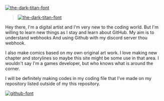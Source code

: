 <a href="https://fontmeme.com/fonts/the-dark-titan-font/"><img src="https://fontmeme.com/permalink/210622/e7a49dc9f6813941b3034beb231ae757.png" alt="the-dark-titan-font" border="0"></a>
>
> <a href="https://fontmeme.com/fonts/the-dark-titan-font/"><img src="https://fontmeme.com/permalink/210622/226d33f3fba82d7cd235a40d8ee68ffa.png" alt="the-dark-titan-font" border="0"></a>
>
Hey there, I'm a digital artist and I'm very new to the coding world. But I'm willing to learn new things as I stay and learn about GitHub. My aim is to understand webhooks And using Github with my discord server thou webhook.

I also make comics based on my own original art work. I love making new chapter and storylines so maybe this site might be some use in that area. I wouldn't say I'm a games developer, but who knows what is around the corner. 

I will be definitely making codes in my coding file that I've made on my repository listed outside of my this repository. 

<a href="https://fontmeme.com/github-font/"><img src="https://fontmeme.com/permalink/210610/9100d7a19ed2b485687da574b21cb3fa.png" alt="github-font" border="0"></a>

